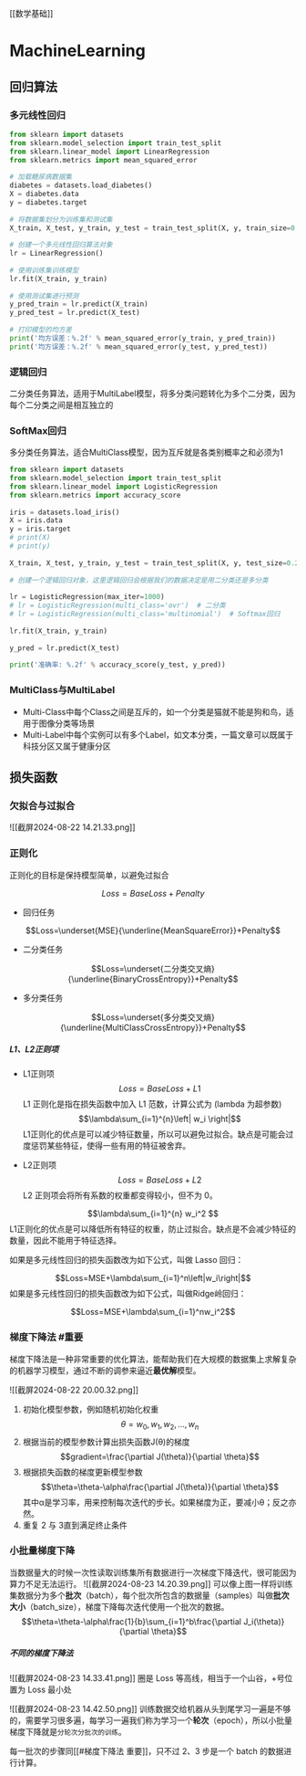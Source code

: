 [[数学基础]]
# MachineLearning

## 回归算法

### 多元线性回归

```python
from sklearn import datasets  
from sklearn.model_selection import train_test_split  
from sklearn.linear_model import LinearRegression  
from sklearn.metrics import mean_squared_error  
  
# 加载糖尿病数据集  
diabetes = datasets.load_diabetes()  
X = diabetes.data  
y = diabetes.target  
  
# 将数据集划分为训练集和测试集  
X_train, X_test, y_train, y_test = train_test_split(X, y, train_size=0.2)  
  
# 创建一个多元线性回归算法对象  
lr = LinearRegression()  
  
# 使用训练集训练模型  
lr.fit(X_train, y_train)  
  
# 使用测试集进行预测  
y_pred_train = lr.predict(X_train)  
y_pred_test = lr.predict(X_test)  
  
# 打印模型的均方差  
print('均方误差：%.2f' % mean_squared_error(y_train, y_pred_train))  
print('均方误差：%.2f' % mean_squared_error(y_test, y_pred_test))
```

### 逻辑回归

二分类任务算法，适用于MultiLabel模型，将多分类问题转化为多个二分类，因为每个二分类之间是相互独立的

### SoftMax回归

多分类任务算法，适合MultiClass模型，因为互斥就是各类别概率之和必须为1

```python
from sklearn import datasets  
from sklearn.model_selection import train_test_split  
from sklearn.linear_model import LogisticRegression  
from sklearn.metrics import accuracy_score  
  
iris = datasets.load_iris()  
X = iris.data  
y = iris.target  
# print(X)  
# print(y)  
  
X_train, X_test, y_train, y_test = train_test_split(X, y, test_size=0.2)  
  
# 创建一个逻辑回归对象，这里逻辑回归会根据我们的数据决定是用二分类还是多分类  
  
lr = LogisticRegression(max_iter=1000)  
# lr = LogisticRegression(multi_class='ovr')  # 二分类  
# lr = LogisticRegression(multi_class='multinomial')  # Softmax回归  
  
lr.fit(X_train, y_train)  
  
y_pred = lr.predict(X_test)  
  
print('准确率: %.2f' % accuracy_score(y_test, y_pred))
```

### MultiClass与MultiLabel

- Multi-Class中每个Class之间是互斥的，如一个分类是猫就不能是狗和鸟，适用于图像分类等场景
- Multi-Label中每个实例可以有多个Label，如文本分类，一篇文章可以既属于科技分区又属于健康分区

## 损失函数

### 欠拟合与过拟合

![[截屏2024-08-22 14.21.33.png]]

### 正则化

正则化的目标是保持模型简单，以避免过拟合

$$Loss=BaseLoss+Penalty$$

- 回归任务

$$Loss=\underset{MSE}{\underline{MeanSquareError}}+Penalty$$

- 二分类任务

$$Loss=\underset{二分类交叉熵}{\underline{BinaryCrossEntropy}}+Penalty$$

- 多分类任务

$$Loss=\underset{多分类交叉熵}{\underline{MultiClassCrossEntropy}}+Penalty$$

##### L1、L2正则项

- L1正则项
$$Loss=BaseLoss+L1$$
L1 正则化是指在损失函数中加入 L1 范数，计算公式为 (lambda 为超参数)
$$\lambda\sum_{i=1}^{n}\left| w_i \right|$$
L1正则化的优点是可以减少特征数量，所以可以避免过拟合。缺点是可能会过度惩罚某些特征，使得一些有用的特征被舍弃。


- L2正则项
$$Loss=BaseLoss+L2$$
L2 正则项会将所有系数的权重都变得较小，但不为 0。

$$\lambda\sum_{i=1}^{n} w_i^2 $$
L1正则化的优点是可以降低所有特征的权重，防止过拟合。缺点是不会减少特征的数量，因此不能用于特征选择。

如果是多元线性回归的损失函数改为如下公式，叫做 Lasso 回归：

$$Loss=MSE+\lambda\sum_{i=1}^n\left|w_i\right|$$
如果是多元线性回归的损失函数改为如下公式，叫做Ridge岭回归：

$$Loss=MSE+\lambda\sum_{i=1}^nw_i^2$$

### 梯度下降法 #重要 

梯度下降法是一种非常重要的优化算法，能帮助我们在大规模的数据集上求解复杂的机器学习模型，通过不断的调参来逼近**最优解**模型。

![[截屏2024-08-22 20.00.32.png]]
1. 初始化模型参数，例如随机初始化权重
   $$\theta=w_0,w_1,w_2,...,w_n$$
2. 根据当前的模型参数计算出损失函数J(θ)的梯度
   $$gradient=\frac{\partial J(\theta)}{\partial \theta}$$
3. 根据损失函数的梯度更新模型参数
   $$\theta=\theta-\alpha\frac{\partial J(\theta)}{\partial \theta}$$
   其中α是学习率，用来控制每次迭代的步长。如果梯度为正，要减小θ；反之亦然。
4. 重复 2 与 3直到满足终止条件

### 小批量梯度下降

当数据量大的时候一次性读取训练集所有数据进行一次梯度下降迭代，很可能因为算力不足无法运行。
![[截屏2024-08-23 14.20.39.png]]
可以像上图一样将训练集数据分为多个**批次**（batch），每个批次所包含的数据量（samples）叫做**批次大小**（batch_size），梯度下降每次迭代使用一个批次的数据。
$$\theta=\theta-\alpha\frac{1}{b}\sum_{i=1}^b\frac{\partial J_i(\theta)}{\partial \theta}$$
##### 不同的梯度下降法

![[截屏2024-08-23 14.33.41.png]]
圈是 Loss 等高线，相当于一个山谷，+号位置为 Loss 最小处


![[截屏2024-08-23 14.42.50.png]]
训练数据交给机器从头到尾学习一遍是不够的，需要学习很多遍，每学习一遍我们称为学习一个**轮次**（epoch），所以小批量梯度下降就是`分轮次分批次的训练`。

每一批次的步骤同[[#梯度下降法 重要]]，只不过 2、3 步是一个 batch 的数据进行计算。